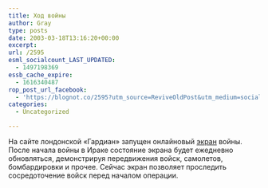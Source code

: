 ```yaml
---
title: Ход войны
author: Gray
type: posts
date: 2003-03-18T13:16:20+00:00
excerpt:
url: /2595
esml_socialcount_LAST_UPDATED:
  - 1497198369
essb_cache_expire:
  - 1616340487
rop_post_url_facebook:
  - 'https://blognot.co/2595?utm_source=ReviveOldPost&utm_medium=social&utm_campaign=ReviveOldPost'
categories:
  - Uncategorized

---
```








На сайте лондонской &#171;Гардиан&#187; запущен онлайновый <a href="http://www.guardian.co.uk/flash/0,5860,869664,00.html" target="_blank">экран</a> войны. После начала войны в Ираке состояние экрана будет ежедневно обновляться, демонстрируя передвижения войск, самолетов, бомбардировки и прочее. Сейчас экран позволяет проследить сосредоточение войск перед началом операции.